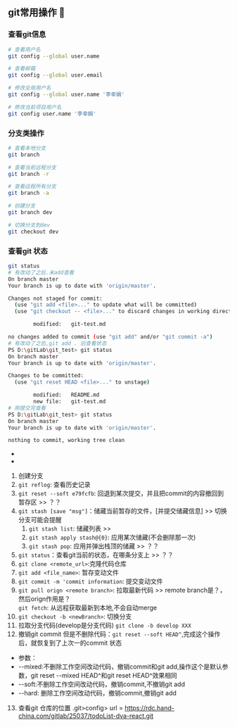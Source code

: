 ## git常用操作 🎀
### 查看git信息

```bash
# 查看用户名
git config --global user.name

# 查看邮箱
git config --global user.email

# 修改全局用户名
git config --global user.name '李幸娟'

# 修改当前项目用户名
git config user.name '李幸娟'

```
### 分支类操作

```bash
# 查看本地分支
git branch

# 查看当前远程分支
git branch -r

# 查看远程所有分支
git branch -a 

# 创建分支
git branch dev

# 切换分支到dev
git checkout dev
```

### 查看git 状态
```bash
git status
# 有改动了之后.未add查看  
On branch master
Your branch is up to date with 'origin/master'.

Changes not staged for commit:
  (use "git add <file>..." to update what will be committed)
  (use "git checkout -- <file>..." to discard changes in working directory)

        modified:   git-test.md

no changes added to commit (use "git add" and/or "git commit -a")
# 有改动了之后,git add . 后查看状态
PS D:\gitLab\git_test> git status
On branch master
Your branch is up to date with 'origin/master'.

Changes to be committed:
  (use "git reset HEAD <file>..." to unstage)

        modified:   README.md
        new file:   git-test.md
# 刚提交完查看
PS D:\gitLab\git_test> git status
On branch master
Your branch is up to date with 'origin/master'.

nothing to commit, working tree clean

```

- 

- 
1. 创建分支
2. `git reflog`: 查看历史记录 
3. `git reset --soft e79fcfb`: 回退到某次提交，并且把commit的内容撤回到暂存区 >> ？？
4. `git stash [save "msg"]`：储藏当前暂存的文件，[并提交储藏信息] >> 切换分支可能会提醒
   1. `git stash list`: 储藏列表 >> 
   2. `git stash apply stash@{0}`: 应用某次储藏(不会删除那一次)
   3. `git stash pop`: 应用并弹出栈顶的储藏 >> ？？
5. `git status`：查看git当前的状态，在哪条分支上 >> ？？
6. `git clone <remote_url>`:克隆代码仓库
7. `git add <file_name>`: 暂存变动文件
8. `git commit -m 'commit information`: 提交变动文件
9. `git pull orign <remote branch>`: 拉取最新代码 >> remote branch是？，然后orign作用是？
<br>`git fetch`: 从远程获取最新到本地,不会自动merge
1.  `git checkout -b <newBranch>`: 切换分支
2.  拉取分支代码(develop是分支代码)
`git clone -b develop XXX ` 
12. 撤销git commit 但是不删除代码：`git reset --soft HEAD^`,完成这个操作后，就恢复到了上次一的commit 状态
 - 参数：
 - --mixed:不删除工作空间改动代码，撤销commit和git add,操作这个是默认参数，git reset --mixed HEAD^和git reset HEAD^效果相同
 - --soft:不删除工作空间改动代码，撤销commit,不撤销git add
 - --hard: 删除工作空间改动代码，撤销commit,撤销git add

 13. 查看git 仓库的位置
.git>config>
url = https://rdc.hand-china.com/gitlab/25037/todoList-dva-react.git